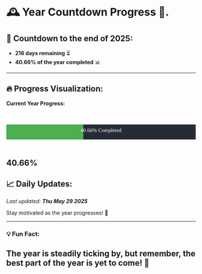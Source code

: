 
# &#x1F570; **Year Countdown Progress** &#x1F389;.

## &#x1F4C5; Countdown to the end of 2025:
- **216 days remaining** &#x23F3;
- **40.66% of the year completed** &#x1F4CA;

---

## &#x1F525; **Progress Visualization**:

**Current Year Progress:**

<br><br>
![Progress Bar](https://raw.githubusercontent.com/dayanidigv/year-countdown-progress/main/progress-bar.svg)
<br><br>

**40.66%**
---

## &#x1F4C8; **Daily Updates**:

_Last updated: **Thu May 29 2025**_

Stay motivated as the year progresses! &#x1F680;

--- 

### &#x1F4A1; **Fun Fact:**
The year is steadily ticking by, but remember, the best part of the year is yet to come! &#x1F31F;
---
